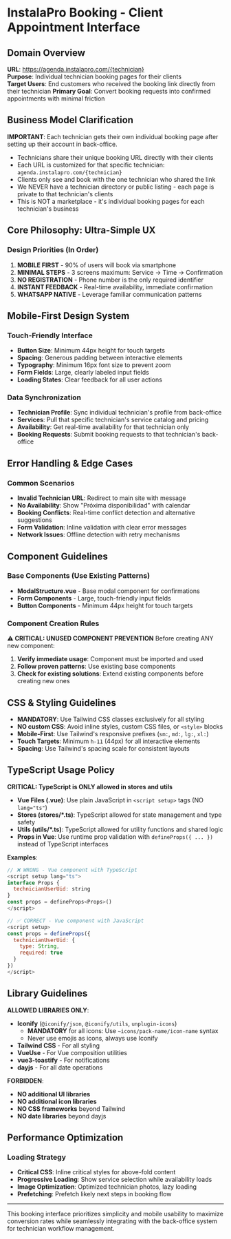 # InstalaPro Booking - Client Appointment Interface

## Domain Overview
**URL**: https://agenda.instalapro.com/{technician}  
**Purpose**: Individual technician booking pages for their clients  
**Target Users**: End customers who received the booking link directly from their technician
**Primary Goal**: Convert booking requests into confirmed appointments with minimal friction

## Business Model Clarification
**IMPORTANT**: Each technician gets their own individual booking page after setting up their account in back-office.
- Technicians share their unique booking URL directly with their clients
- Each URL is customized for that specific technician: `agenda.instalapro.com/{technician}`
- Clients only see and book with the one technician who shared the link
- We NEVER have a technician directory or public listing - each page is private to that technician's clients
- This is NOT a marketplace - it's individual booking pages for each technician's business

## Core Philosophy: Ultra-Simple UX

### Design Priorities (In Order)
1. **MOBILE FIRST** - 90% of users will book via smartphone
2. **MINIMAL STEPS** - 3 screens maximum: Service → Time → Confirmation  
3. **NO REGISTRATION** - Phone number is the only required identifier
4. **INSTANT FEEDBACK** - Real-time availability, immediate confirmation
5. **WHATSAPP NATIVE** - Leverage familiar communication patterns

## Mobile-First Design System

### Touch-Friendly Interface
- **Button Size**: Minimum 44px height for touch targets
- **Spacing**: Generous padding between interactive elements  
- **Typography**: Minimum 16px font size to prevent zoom
- **Form Fields**: Large, clearly labeled input fields
- **Loading States**: Clear feedback for all user actions

### Data Synchronization
- **Technician Profile**: Sync individual technician's profile from back-office
- **Services**: Pull that specific technician's service catalog and pricing
- **Availability**: Get real-time availability for that technician only
- **Booking Requests**: Submit booking requests to that technician's back-office

## Error Handling & Edge Cases

### Common Scenarios
- **Invalid Technician URL**: Redirect to main site with message
- **No Availability**: Show "Próxima disponibilidad" with calendar
- **Booking Conflicts**: Real-time conflict detection and alternative suggestions
- **Form Validation**: Inline validation with clear error messages
- **Network Issues**: Offline detection with retry mechanisms

## Component Guidelines

### Base Components (Use Existing Patterns)
- **ModalStructure.vue** - Base modal component for confirmations
- **Form Components** - Large, touch-friendly input fields
- **Button Components** - Minimum 44px height for touch targets

### Component Creation Rules
**⚠️ CRITICAL: UNUSED COMPONENT PREVENTION**
Before creating ANY new component:
1. **Verify immediate usage**: Component must be imported and used
2. **Follow proven patterns**: Use existing base components
3. **Check for existing solutions**: Extend existing components before creating new ones

## CSS & Styling Guidelines
- **MANDATORY**: Use Tailwind CSS classes exclusively for all styling
- **NO custom CSS**: Avoid inline styles, custom CSS files, or `<style>` blocks
- **Mobile-First**: Use Tailwind's responsive prefixes (`sm:`, `md:`, `lg:`, `xl:`)
- **Touch Targets**: Minimum `h-11` (44px) for all interactive elements
- **Spacing**: Use Tailwind's spacing scale for consistent layouts

## TypeScript Usage Policy

**CRITICAL: TypeScript is ONLY allowed in stores and utils**
- **Vue Files (.vue)**: Use plain JavaScript in `<script setup>` tags (NO `lang="ts"`)
- **Stores (stores/*.ts)**: TypeScript allowed for state management and type safety
- **Utils (utils/*.ts)**: TypeScript allowed for utility functions and shared logic
- **Props in Vue**: Use runtime prop validation with `defineProps({ ... })` instead of TypeScript interfaces

**Examples**:
```javascript
// ❌ WRONG - Vue component with TypeScript
<script setup lang="ts">
interface Props {
  technicianUserUid: string
}
const props = defineProps<Props>()
</script>

// ✅ CORRECT - Vue component with JavaScript
<script setup>
const props = defineProps({
  technicianUserUid: {
    type: String,
    required: true
  }
})
</script>
```

## Library Guidelines

**ALLOWED LIBRARIES ONLY**:
- **Iconify** (`@iconify/json`, `@iconify/utils`, `unplugin-icons`)
  - **MANDATORY** for all icons: Use `~icons/pack-name/icon-name` syntax
  - Never use emojis as icons, always use Iconify
- **Tailwind CSS** - For all styling
- **VueUse** - For Vue composition utilities
- **vue3-toastify** - For notifications
- **dayjs** - For all date operations

**FORBIDDEN**:
- **NO additional UI libraries**
- **NO additional icon libraries**
- **NO CSS frameworks** beyond Tailwind
- **NO date libraries** beyond dayjs

## Performance Optimization

### Loading Strategy
- **Critical CSS**: Inline critical styles for above-fold content
- **Progressive Loading**: Show service selection while availability loads
- **Image Optimization**: Optimized technician photos, lazy loading
- **Prefetching**: Prefetch likely next steps in booking flow
---

This booking interface prioritizes simplicity and mobile usability to maximize conversion rates while seamlessly integrating with the back-office system for technician workflow management.